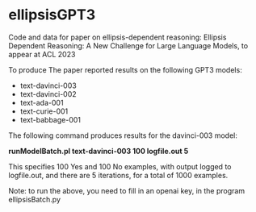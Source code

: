 # ellipsisGPT3
Code and data for paper on ellipsis-dependent reasoning:
Ellipsis Dependent Reasoning: A New Challenge for Large Language Models, to appear at ACL 2023

To produce
The paper reported results on the following GPT3 models:
<ul>
  <li>text-davinci-003</li>
  <li>text-davinci-002</li>
  <li>text-ada-001</li>
  <li>text-curie-001</li>
  <li>text-babbage-001</li>
  </ul>
  
  The following command produces results for the davinci-003 model:
  
  <b>runModelBatch.pl text-davinci-003 100 logfile.out 5</b>
  
  This specifies 100 Yes and 100 No examples, with output logged to logfile.out, and there are 5 iterations, for a total of 1000 examples.

  Note: to run the above, you need to fill in an openai key, in the program ellipsisBatch.py
  
  
  
  


